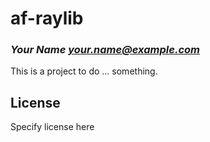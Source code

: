 # af-raylib
### _Your Name <your.name@example.com>_

This is a project to do ... something.

## License

Specify license here

